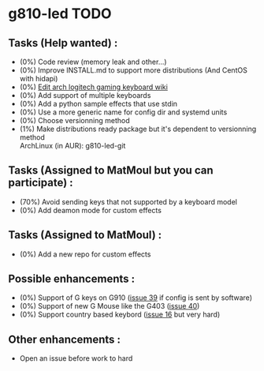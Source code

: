 # g810-led TODO

## Tasks (Help wanted) :
* (0%) Code review (memory leak and other...)
* (0%) Improve INSTALL.md to support more distributions (And CentOS with hidapi)
* (0%) [Edit arch logitech gaming keyboard wiki](https://wiki.archlinux.org/index.php/Logitech_Gaming_Keyboards)
* (0%) Add support of multiple keyboards
* (0%) Add a python sample effects that use stdin
* (0%) Use a more generic name for config dir and systemd units
* (0%) Choose versionning method
* (1%) Make distributions ready package but it's dependent to versionning method</br>
ArchLinux (in AUR): g810-led-git

## Tasks (Assigned to MatMoul but you can participate) :
* (70%) Avoid sending keys that not supported by a keyboard model
* (0%) Add deamon mode for custom effects

## Tasks (Assigned to MatMoul) :
* (0%) Add a new repo for custom effects

## Possible enhancements :
* (0%) Support of G keys on G910 ([issue 39](https://github.com/MatMoul/g810-led/issues/39) if config is sent by software)
* (0%) Support of new G Mouse like the G403 ([issue 40](https://github.com/MatMoul/g810-led/issues/40))
* (0%) Support country based keybord ([issue 16](https://github.com/MatMoul/g810-led/issues/16) but very hard)

## Other enhancements :
* Open an issue before work to hard
